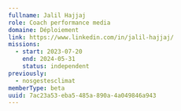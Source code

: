```yaml
---
fullname: Jalil Hajjaj
role: Coach performance media
domaine: Déploiement
link: https://www.linkedin.com/in/jalil-hajjaj/
missions:
  - start: 2023-07-20
    end: 2024-05-31
    status: independent
previously:
  - nosgestesclimat
memberType: beta
uuid: 7ac23a53-eba5-485a-890a-4a049846a943
---
```

